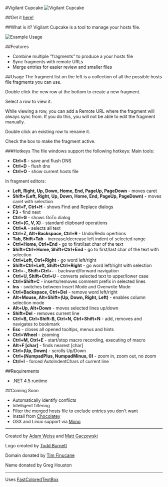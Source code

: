 #Vigilant Cupcake
![Vigilant Cupcake](https://amweiss.github.io/vigilant-cupcake/images/VC2-nobg-whitecake.png)

##Get it [here!](https://cdn.rawgit.com/amweiss/vigilant-cupcake/v0.2.0/VigilantCupcake/bin/Release/VigilantCupcake.exe)

##What is it?
Vigilant Cupcake is a tool to manage your hosts file.

![Example Usage](https://amweiss.github.io/vigilant-cupcake/images/example.png)

##Features
* Combine multiple "fragments" to produce a your hosts file
* Sync fragments with remote URLs
* Merge entries for easier review and smaller files

##Usage
The fragment list on the left is a collection of all the possible hosts file fragments you can use.

Double click the new row at the bottom to create a new fragment.

Select a row to view it.

While viewing a row, you can add a Remote URL where the fragment will always sync from.
If you do this, you will not be able to edit the fragment manually.

Double click an existing row to rename it.

Check the box to make the fragment active.

###Hotkeys
The file windows support the following hotkeys:
Main tools:
* **Ctrl+S** - save and flush DNS
* **Ctrl+D** - flush dns
* **Ctrl+O** - show current hosts file

In fragment editors:
* **Left, Right, Up, Down, Home, End, PageUp, PageDown** - moves caret
* **Shift+(Left, Right, Up, Down, Home, End, PageUp, PageDown)** - moves caret with selection
* **Ctrl+F, Ctrl+H** - shows Find and Replace dialogs
* **F3** - find next
* **Ctrl+G** - shows GoTo dialog
* **Ctrl+(C, V, X)** - standard clipboard operations
* **Ctrl+A** - selects all text
* **Ctrl+Z, Alt+Backspace, Ctrl+R** - Undo/Redo opertions
* **Tab, Shift+Tab** - increase/decrease left indent of selected range
* **Ctrl+Home, Ctrl+End** - go to first/last char of the text
* **Shift+Ctrl+Home, Shift+Ctrl+End** - go to first/last char of the text with selection
* **Ctrl+Left, Ctrl+Right** - go word left/right
* **Shift+Ctrl+Left, Shift+Ctrl+Right** - go word left/right with selection
* **Ctrl+-, Shift+Ctrl+-** - backward/forward navigation
* **Ctrl+U, Shift+Ctrl+U** - converts selected text to upper/lower case
* **Ctrl+Shift+C** - inserts/removes comment prefix in selected lines
* **Ins** - switches between Insert Mode and Overwrite Mode
* **Ctrl+Backspace, Ctrl+Del** - remove word left/right
* **Alt+Mouse, Alt+Shift+(Up, Down, Right, Left)** - enables column selection mode
* **Alt+Up, Alt+Down** - moves selected lines up/down
* **Shift+Del** - removes current line
* **Ctrl+B, Ctrl+Shift-B, Ctrl+N, Ctrl+Shift+N** - add, removes and navigates to bookmark
* **Esc** - closes all opened tooltips, menus and hints
* **Ctrl+Wheel** - zooming
* **Ctrl+M, Ctrl+E** - start/stop macro recording, executing of macro
* **Alt+F [char]** - finds nearest [char]
* **Ctrl+(Up, Down)** - scrolls Up/Down
* **Ctrl+(NumpadPlus, NumpadMinus, 0)** - zoom in, zoom out, no zoom
* **Ctrl+I** - forced AutoIndentChars of current line

##Requirements
* .NET 4.5 runtime

##Coming Soon
* Automatically identify conflicts
* Intelligent filtering
* Filter the merged hosts file to exclude entries you don't want
* Install from [Chocolatey](http://chocolatey.org/)
* OSX and Linux support via [Mono](http://www.mono-project.com/)

-----
Created by [Adam Weiss](https://github.com/amweiss) and [Matt Gaczewski](https://github.com/mgaczewski)

Logo created by [Todd Burnett](toddjburnett@gmail.com)

Domain donated by [Tim Finucane](https://github.com/speljamr)

Name donated by Greg Houston

------
Uses [FastColoredTextBox](https://github.com/PavelTorgashov/FastColoredTextBox)